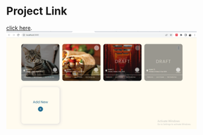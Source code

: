 # Project Link

[click here](https://designghuddy.netlify.app/).
<img src="./public/ss.png" alt=""> 